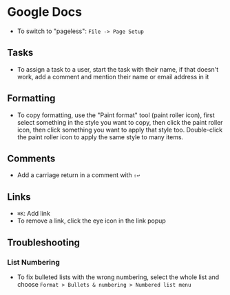 # Google Docs

- To switch to "pageless": `File -> Page Setup`

## Tasks

- To assign a task to a user, start the task with their name, if that doesn't work, add a comment and mention their name or email address in it

## Formatting

- To copy formatting, use the "Paint format" tool (paint roller icon), first select something in the style you want to copy, then click the paint roller icon, then click something you want to apply that style too. Double-click the paint roller icon to apply the same style to many items.

## Comments

- Add a carriage return in a comment with `⇧↩`

## Links

- `⌘K`: Add link
- To remove a link, click the eye icon in the link popup

## Troubleshooting

### List Numbering

- To fix bulleted lists with the wrong numbering, select the whole list and choose `Format > Bullets & numbering > Numbered list menu`
